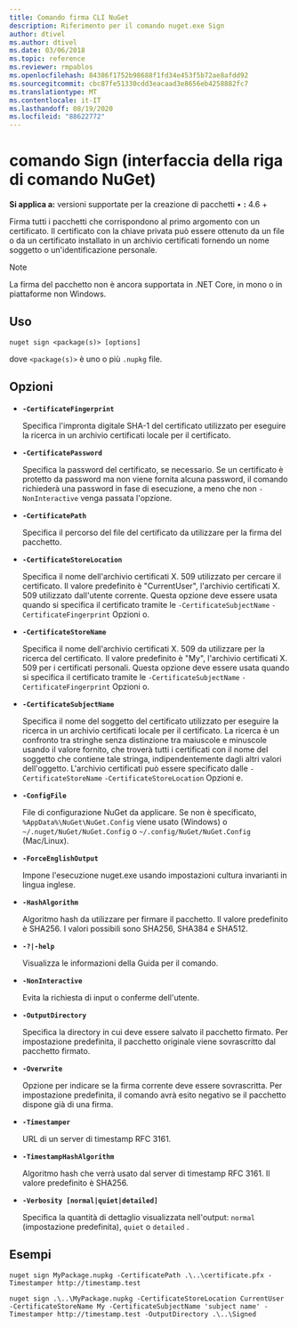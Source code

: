 ```yaml
---
title: Comando firma CLI NuGet
description: Riferimento per il comando nuget.exe Sign
author: dtivel
ms.author: dtivel
ms.date: 03/06/2018
ms.topic: reference
ms.reviewer: rmpablos
ms.openlocfilehash: 84386f1752b98688f1fd34e453f5b72ae8afdd92
ms.sourcegitcommit: cbc87fe51330cdd3eacaad3e8656eb4258882fc7
ms.translationtype: MT
ms.contentlocale: it-IT
ms.lasthandoff: 08/19/2020
ms.locfileid: "88622772"
---
```

# <a name="sign-command-nuget-cli"></a>comando Sign (interfaccia della riga di comando NuGet)

**Si applica a:** versioni supportate per la creazione di pacchetti &bullet; **:** 4.6 +

Firma tutti i pacchetti che corrispondono al primo argomento con un certificato. Il certificato con la chiave privata può essere ottenuto da un file o da un certificato installato in un archivio certificati fornendo un nome soggetto o un'identificazione personale.

> [!Note]
> La firma del pacchetto non è ancora supportata in .NET Core, in mono o in piattaforme non Windows.

## <a name="usage"></a>Uso

```cli
nuget sign <package(s)> [options]
```

dove `<package(s)>` è uno o più `.nupkg` file.

## <a name="options"></a>Opzioni

- **`-CertificateFingerprint`**

  Specifica l'impronta digitale SHA-1 del certificato utilizzato per eseguire la ricerca in un archivio certificati locale per il certificato.

- **`-CertificatePassword`**

  Specifica la password del certificato, se necessario. Se un certificato è protetto da password ma non viene fornita alcuna password, il comando richiederà una password in fase di esecuzione, a meno che non `-NonInteractive` venga passata l'opzione.

- **`-CertificatePath`**

  Specifica il percorso del file del certificato da utilizzare per la firma del pacchetto.

- **`-CertificateStoreLocation`**

  Specifica il nome dell'archivio certificati X. 509 utilizzato per cercare il certificato. Il valore predefinito è "CurrentUser", l'archivio certificati X. 509 utilizzato dall'utente corrente. Questa opzione deve essere usata quando si specifica il certificato tramite le `-CertificateSubjectName` `-CertificateFingerprint` Opzioni o.

- **`-CertificateStoreName`**

  Specifica il nome dell'archivio certificati X. 509 da utilizzare per la ricerca del certificato. Il valore predefinito è "My", l'archivio certificati X. 509 per i certificati personali. Questa opzione deve essere usata quando si specifica il certificato tramite le `-CertificateSubjectName` `-CertificateFingerprint` Opzioni o.

- **`-CertificateSubjectName`**

  Specifica il nome del soggetto del certificato utilizzato per eseguire la ricerca in un archivio certificati locale per il certificato.  La ricerca è un confronto tra stringhe senza distinzione tra maiuscole e minuscole usando il valore fornito, che troverà tutti i certificati con il nome del soggetto che contiene tale stringa, indipendentemente dagli altri valori dell'oggetto.  L'archivio certificati può essere specificato dalle `-CertificateStoreName` `-CertificateStoreLocation` Opzioni e.

- **`-ConfigFile`**

  File di configurazione NuGet da applicare. Se non è specificato, `%AppData%\NuGet\NuGet.Config` viene usato (Windows) o `~/.nuget/NuGet/NuGet.Config` o `~/.config/NuGet/NuGet.Config` (Mac/Linux).

- **`-ForceEnglishOutput`**

  Impone l'esecuzione nuget.exe usando impostazioni cultura invarianti in lingua inglese.

- **`-HashAlgorithm`**

  Algoritmo hash da utilizzare per firmare il pacchetto. Il valore predefinito è SHA256. I valori possibili sono SHA256, SHA384 e SHA512.

- **`-?|-help`**

  Visualizza le informazioni della Guida per il comando.

- **`-NonInteractive`**

  Evita la richiesta di input o conferme dell'utente.

- **`-OutputDirectory`**

  Specifica la directory in cui deve essere salvato il pacchetto firmato. Per impostazione predefinita, il pacchetto originale viene sovrascritto dal pacchetto firmato.

- **`-Overwrite`**

  Opzione per indicare se la firma corrente deve essere sovrascritta. Per impostazione predefinita, il comando avrà esito negativo se il pacchetto dispone già di una firma.

- **`-Timestamper`**

  URL di un server di timestamp RFC 3161.

- **`-TimestampHashAlgorithm`**

  Algoritmo hash che verrà usato dal server di timestamp RFC 3161. Il valore predefinito è SHA256.

- **`-Verbosity [normal|quiet|detailed]`**

  Specifica la quantità di dettaglio visualizzata nell'output: `normal` (impostazione predefinita), `quiet` o `detailed` .

## <a name="examples"></a>Esempi

```cli
nuget sign MyPackage.nupkg -CertificatePath .\..\certificate.pfx -Timestamper http://timestamp.test

nuget sign .\..\MyPackage.nupkg -CertificateStoreLocation CurrentUser -CertificateStoreName My -CertificateSubjectName 'subject name' -Timestamper http://timestamp.test -OutputDirectory .\..\Signed
```
